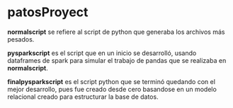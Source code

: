 # patosProyect

**normalscript** se refiere al script de python que generaba los archivos más pesados.

**pysparkscript** es el script que en un inicio se desarrolló, usando dataframes de spark para simular el trabajo de pandas que se realizaba en **normalscript**.

**finalpysparkscript** es el script python que se terminó quedando con el mejor desarrollo, pues fue creado desde cero basandose en un modelo relacional creado para estructurar la base de datos.